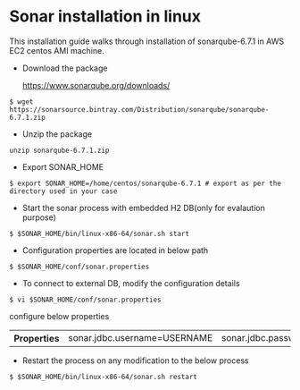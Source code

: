 # Sonar installation in linux

This installation guide walks through installation of sonarqube-6.7.1 in AWS EC2 centos AMI machine.

* Download the package 

  https://www.sonarqube.org/downloads/

```
$ wget https://sonarsource.bintray.com/Distribution/sonarqube/sonarqube-6.7.1.zip
```

* Unzip the package

```
unzip sonarqube-6.7.1.zip
```
* Export SONAR_HOME

```
$ export SONAR_HOME=/home/centos/sonarqube-6.7.1 # export as per the directory used in your case
```

* Start the sonar process with embedded H2 DB(only for evalaution purpose)

```
$ $SONAR_HOME/bin/linux-x86-64/sonar.sh start
```

* Configuration properties are located in below path 

```
$ $SONAR_HOME/conf/sonar.properties
```

* To connect to external DB, modify the configuration details

```
$ vi $SONAR_HOME/conf/sonar.properties
```

  configure below properties
 
  <table>
  <th>Properties</th>
  <td>sonar.jdbc.username=USERNAME</td>
  <td>sonar.jdbc.password=PASSWORD</td>
  <td>sonar.jdbc.url=JDBCURL</td>
  </table>

* Restart the process on any modification to the below process

```
$ $SONAR_HOME/bin/linux-x86-64/sonar.sh restart
```
